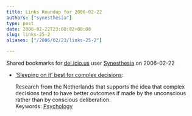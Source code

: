 ```yaml
---
title: Links Roundup for 2006-02-22
authors: ["synesthesia"]
type: post
date: 2006-02-22T23:00:02+00:00
slug: links-25-2 
aliases: ["/2006/02/23/links-25-2"]

---
```

Shared bookmarks for [del.icio.us][1] user  [Synesthesia][2] on 2006-02-22

  * [&#8216;Sleeping on it&#8217; best for complex decisions][3]:
  
    Research from the Netherlands that supports the idea that complex decisions tend to have better outcomes if made by the unconscious rather than by conscious deliberation.   
    Keywords: [Psychology][4]

 [1]: https://del.icio.us/
 [2]: https://del.icio.us/synesthesia
 [3]: https://www.newscientist.com/article.ns?id=dn8732&feedId=online-news_rss20 "https://www.newscientist.com/article.ns?id=dn8732&feedId=online-news_rss20"
 [4]: https://del.icio.us/synesthesia/Psychology